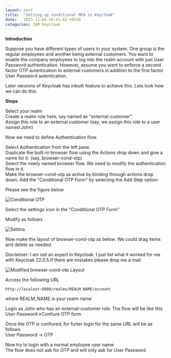 ```yaml
---
layout: post
title:  "Setting up conditional MFA in Keycloak"
date:   2023-11-04 19:41:42 +0530
categories: IAM Keycloak
---
```


**Introduction**

Suppose you have different types of users in your system. One group is the regular employees and another being external customers. You want to enable the company employees to log into the realm account with just User Password authentication. However, assume you want to enforce a second factor OTP autentication to external customers in addition to the first factor User Password autentication.

Later versions of Keycloak has inbuilt feature to achieve this. Lets look how we can do this.

**Steps**

Select your realm  
Create a realm role here, say named as "external-customer".  
Assign this role to an external customer (say, we assign this role to a user named John)   

Now we need to define Authentication flow.
   
Select Authentication from the left pane.  
Duplicate the built-in browser flow using the Actions drop down and give a name for it. (say, browser-cond-otp)   
Select the newly named browser flow. We need to modify the authentication flow in it.  
Make the browser-cond-otp as active by binding through actions drop down.
Add the "Conditional OTP Form" by selecting the Add Step option 

Please see the figure below  

![Conditional OTP](../../../../../iam/keycloak/condotp.png)

Select the settings icon in the "Conditional OTP Form"

Modify as follows  

![Settins](../../../../../iam/keycloak/condotpsetting.png)

Now make the layout of browser-cond-otp as below. We could drag items and delete as needed.

Disclaimer: I am not an expert in Keycloak. I just list what it worked for me with Keycloak 22.0.5.If there are mistakes please drop me a mail. 

![Modified browser-cond-otp Layout](../../../../../iam/keycloak/browserotp.png)

Access the following URL

```
http://localost:8080/realms/REALM_NAME/account
```
where REALM_NAME is your realm name

Login as John who has an external-customer role.
The flow will be like this  
User Password->Confiure OTP form  

Once the OTP is confiured, for furter login for the same URL will be as follows    
User Password -> OTP  

Now try to login with a normal employee user name  
The flow does not ask for OTP and will only ask for User Password  

<!---

Make it as follows.

https://groups.google.com/g/keycloak-user

**How to build Keycloak?**

https://github.com/keycloak/keycloak/blob/master/docs/building.md

From the root directory, run 

mvn -Pdistribution -pl distribution/server-dist -am -Dmaven.test.skip clean install

https://gist.github.com/thomasdarimont/ad3aa0e36d33d067dba2
https://www.youtube.com/watch?v=u36QK9oyrtM
--->